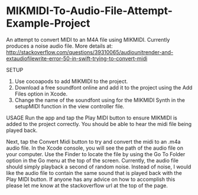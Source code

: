 # MIKMIDI-To-Audio-File-Attempt-Example-Project
An attempt to convert MIDI to an M4A file using MIKMIDI. Currently produces a noise audio file. 
More details at: 
http://stackoverflow.com/questions/39310065/audiounitrender-and-extaudiofilewrite-error-50-in-swift-trying-to-convert-midi

SETUP
1. Use cocoapods to add MIKMIDI to the project.
2. Download a free soundfont online and add it to the project using the Add Files option in Xcode.
3. Change the name of the soundfont using for the MIKMIDI Synth in the setupMIDI function in the view controller file.

USAGE
Run the app and tap the Play MIDI button to ensure MIKMIDI is added to the project correctly. You should be able to hear
the midi file being played back. 

Next, tap the Convert Midi button to try and convert the midi to an .m4a audio file. In the Xcode console, you will see the
path of the audio file on your computer. Use the Finder to locate the file by using the Go To Folder option in the Go menu
at the top of the screen. Currently, the audio file should simply playback a second of random noise. Instead of noise, I
would like the audio file to contain the same sound that is played back with the Play MIDI button. If anyone has any advice
on how to accomplish this please let me know at the stackoverflow url at the top of the page.
